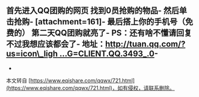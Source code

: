 首先进入QQ团购的网页 找到0员抢购的物品-
然后单击抢购-
\[attachment=161\]-
最后搭上你的手机号（免费的） 第二天QQ团购就亮了-
PS：还有啥不懂请回复 不过我想应该都会了-
地址：[http://tuan.qq.com/?us=icon\_ligh ...G=CLIENT.QQ.3493\_.0](http://tuan.qq.com/?us=icon_light&ADUIN=46100556&ADSESSION=1309566825&ADTAG=CLIENT.QQ.3493_.0)-
-

-

本文转自 [https://www.eqishare.com/qqwx/721.html](https://www.eqishare.com/qqwx/721.html)，如有侵权，请联系删除。